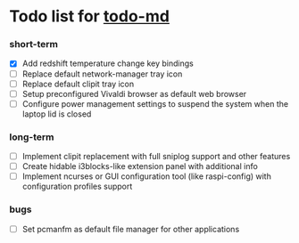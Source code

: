 # Todo list for [todo-md](https://github.com/ratflow/ratflow-desktop)

### short-term
- [x] Add redshift temperature change key bindings
- [ ] Replace default network-manager tray icon
- [ ] Replace default clipit tray icon
- [ ] Setup preconfigured Vivaldi browser as default web browser
- [ ] Configure power management settings to suspend the system when the laptop lid is closed

### long-term
- [ ] Implement clipit replacement with full sniplog support and other features
- [ ] Create hidable i3blocks-like extension panel with additional info
- [ ] Implement ncurses or GUI configuration tool (like raspi-config) with configuration profiles support

### bugs
- [ ] Set pcmanfm as default file manager for other applications
